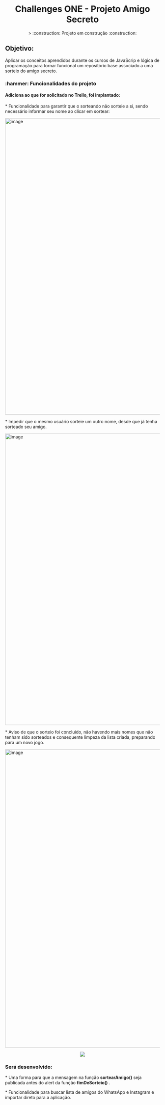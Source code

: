 <h1 align="center"> Challenges ONE -  Projeto Amigo Secreto</h1>
<p align="center">
> :construction: Projeto em construção :construction:
</p>
<h2>Objetivo: </h2>Aplicar os conceitos aprendidos durante os cursos de JavaScrip e lógica de programação para tornar funcional um repositório base associado a uma sorteio do amigo secreto.
<h3> :hammer: Funcionalidades do projeto</h3>
<h4> Adiciona ao que for solicitado no Trello, foi implantado:</h4>
<p>* Funcionalidade para garantir que o sorteando não sorteie a si, sendo necessário informar seu nome ao clicar em sortear:</p>
<img width="1919" height="966" alt="image" src="https://github.com/user-attachments/assets/0ac6e73f-b868-4e97-9ecd-c1e8de4736ce" />
<p>* Impedir que o mesmo usuário sorteie um outro nome, desde que já tenha sorteado seu amigo.</p>
<img width="1893" height="950" alt="image" src="https://github.com/user-attachments/assets/33a48e13-30a9-48a0-82e3-25c4b3c1aa75" />
<p>* Aviso de que o sorteio foi concluido, não havendo mais nomes que não tenham sido sorteados e consequente limpeza da lista criada, preparando para um novo jogo.</p>
<img width="1911" height="972" alt="image" src="https://github.com/user-attachments/assets/b275c3aa-e557-4b08-9bb0-32e1c19fc6b9" />
<p align="center">
<img loading="lazy" src="http://img.shields.io/static/v1?label=STATUS&message=EM%20DESENVOLVIMENTO&color=GREEN&style=for-the-badge"/>
</p>
<h3>Será desenvolvido:</h3>
<p>* Uma forma para que a mensagem na função <strong>sortearAmigo()</strong> seja publicada antes do alert da função <strong>fimDeSorteio()</strong> .</p>
<p>* Funcionalidade para buscar lista de amigos do WhatsApp e Instagram e importar direto para a aplicação. </p>
